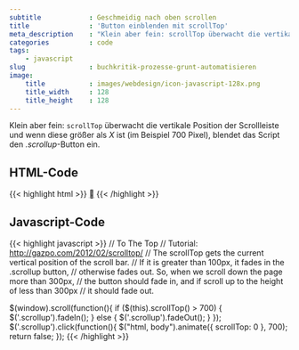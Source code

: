 ```yaml
---
subtitle            : Geschmeidig nach oben scrollen
title               : 'Button einblenden mit scrollTop'
meta_description    : "Klein aber fein: scrollTop überwacht die vertikale Position der Scrollleiste und blendet ab einem bestimmten Punkt einen Scroll-Nach-Oben-Button ein."
categories          : code
tags:
    - javascript
slug                : buchkritik-prozesse-grunt-automatisieren
image:
    title           : images/webdesign/icon-javascript-128x.png
    title_width     : 128
    title_height    : 128
---
```

Klein aber fein: `scrollTop` überwacht die vertikale Position der Scrollleiste und wenn diese größer als *X* ist (im Beispiel 700 Pixel), blendet das Script den *.scrollup*-Button ein.
<!--more-->

## HTML-Code

{{< highlight html >}}
<a href="#" class="scrollup" title="Nach oben springen!">&#59227;</a>
{{< /highlight >}}

## Javascript-Code

{{< highlight javascript >}}
// To The Top
// Tutorial: http://gazpo.com/2012/02/scrolltop/
// The scrollTop gets the current vertical position of the scroll bar.
// If it is greater than 100px, it fades in the .scrollup button,
// otherwise fades out. So, when we scroll down the page more than 300px,
// the button should fade in, and if scroll up to the height of less than 300px
// it should fade out.

$(window).scroll(function(){
        if ($(this).scrollTop() > 700) {
            $('.scrollup').fadeIn();
        } else {
            $('.scrollup').fadeOut();
        }
    });
$('.scrollup').click(function(){
    $("html, body").animate({ scrollTop: 0 }, 700);
    return false;
    });
{{< /highlight >}}

 [1]: http://gazpo.com/2012/02/scrolltop/
